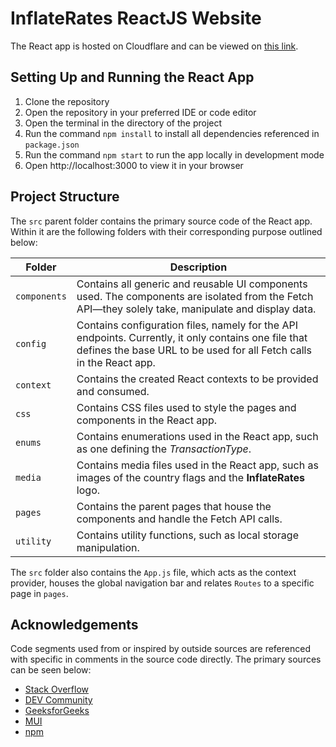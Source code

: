 # InflateRates ReactJS Website
The React app is hosted on Cloudflare and can be viewed on [this link](https://inflate-rates.pages.dev/).

## Setting Up and Running the React App

1) Clone the repository
2) Open the repository in your preferred IDE or code editor
3) Open the terminal in the directory of the project
4) Run the command `npm install` to install all dependencies referenced in `package.json`
5) Run the command `npm start` to run the app locally in development mode
6) Open http://localhost:3000 to view it in your browser

## Project Structure
The `src` parent folder contains the primary source code of the React app. Within it are the following folders with their corresponding purpose outlined below:

| Folder    | Description                                                  |
| --------- | ------------------------------------------------------------ |
| `components`| Contains all generic and reusable UI components used. The components are isolated from the Fetch API—they solely take, manipulate and display data. |
| `config`    | Contains configuration files, namely for the API endpoints. Currently, it only contains one file that defines the base URL to be used for all Fetch calls in the React app. |
| `context`   | Contains the created React contexts to be provided and consumed.   |
| `css`       | Contains CSS files used to style the pages and components in the React app.              |
| `enums`     | Contains enumerations used in the React app, such as one defining the *TransactionType*.|
| `media`     | Contains media files used in the React app, such as images of the country flags and the **InflateRates** logo. |
| `pages`     | Contains the parent pages that house the components and handle the Fetch API calls. |
| `utility`   | Contains utility functions, such as local storage manipulation. |

The `src` folder also contains the `App.js` file, which acts as the context provider, houses the global navigation bar and relates `Routes` to a specific page in `pages`.

## Acknowledgements
Code segments used from or inspired by outside sources are referenced with specific in comments in the source code directly. The primary sources can be seen below:
* [Stack Overflow](https://stackoverflow.com/)
* [DEV Community](https://dev.to/)
* [GeeksforGeeks](https://www.geeksforgeeks.org/)
* [MUI](https://mui.com/)
* [npm](https://www.npmjs.com/)
